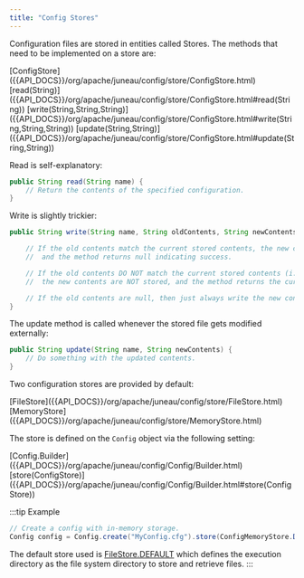 ```yaml
---
title: "Config Stores"
---
```


Configuration files are stored in entities called Stores.
The methods that need to be implemented on a store are:

<tree>
<node-0><java-class>[ConfigStore]({{API_DOCS}}/org/apache/juneau/config/store/ConfigStore.html)</java-class></node-0>
<node-1><java-method>[read(String)]({{API_DOCS}}/org/apache/juneau/config/store/ConfigStore.html#read(String))</java-method></node-1>
<node-1><java-method>[write(String,String,String)]({{API_DOCS}}/org/apache/juneau/config/store/ConfigStore.html#write(String,String,String))</java-method></node-1>
<node-1><java-method>[update(String,String)]({{API_DOCS}}/org/apache/juneau/config/store/ConfigStore.html#update(String,String))</java-method></node-1>
</tree>

Read is self-explanatory:

```java
public String read(String name) {
    // Return the contents of the specified configuration.
}
```

Write is slightly trickier:

```java
public String write(String name, String oldContents, String newContents) {

    // If the old contents match the current stored contents, the new contents will get stored,
    //	and the method returns null indicating success.

    // If the old contents DO NOT match the current stored contents (i.e. it was modified in some way),
    //	the new contents are NOT stored, and the method returns the current stored contents.

    // If the old contents are null, then just always write the new contents.
}
```

The update method is called whenever the stored file gets modified externally:

```java
public String update(String name, String newContents) {
    // Do something with the updated contents.
}
```

Two configuration stores are provided by default:

<tree>
<node-0><java-class>[FileStore]({{API_DOCS}}/org/apache/juneau/config/store/FileStore.html)</java-class></node-0>
<node-0><java-class>[MemoryStore]({{API_DOCS}}/org/apache/juneau/config/store/MemoryStore.html)</java-class></node-0>
</tree>

The store is defined on the `Config` object via the following setting:

<tree>
<node-0><java-class>[Config.Builder]({{API_DOCS}}/org/apache/juneau/config/Config/Builder.html)</java-class></node-0>
<node-1><java-method>[store(ConfigStore)]({{API_DOCS}}/org/apache/juneau/config/Config/Builder.html#store(ConfigStore))</java-method></node-1>
</tree>

:::tip Example
```java
// Create a config with in-memory storage.
Config config = Config.create("MyConfig.cfg").store(ConfigMemoryStore.DEFAULT).build();
```

The default store used is [FileStore.DEFAULT]({{API_DOCS}}/org/apache/juneau/config/store/FileStore.html#DEFAULT) which defines
the execution directory as the file system directory to store and retrieve files.
:::